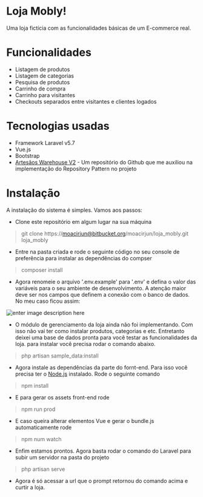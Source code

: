 # Loja Mobly!

Uma loja fictícia com as funcionalidades básicas de um E-commerce real.


# Funcionalidades

- Listagem de produtos
- Listagem de categorias
- Pesquisa de produtos
- Carrinho de compra
- Carrinho para visitantes
- Checkouts separados entre visitantes e clientes logados

# Tecnologias usadas

- Framework Laravel v5.7
- Vue.js
- Bootstrap
- [Artesãos Warehouse V2](https://github.com/artesaos/warehouse) - Um repositório do Github que me auxiliou na implementação do Repository Pattern no projeto 

# Instalação

A instalação do sistema é simples. Vamos aos passos:

- Clone este repositório em algum lugar na sua máquina
> git clone https://moacirjun@bitbucket.org/moacirjun/loja_mobly.git loja_mobly

- Entre na pasta criada e rode o seguinte código no seu console de preferência para instalar as dependências do compser

> composer install
> 
- Agora renomeie o arquivo '.env.example' para '.env' e defina o valor das variáveis para o seu ambiente de desenvolvimento. A atenção maior deve ser nos campos que definem a conexão com o banco de dados. No meu caso ficou assim:

![enter image description here](https://lh3.googleusercontent.com/r_MW_rLW_8r-MRCei2uN2hEb8PSLhv7AuZmeG6rHO3fp300mJ4jeAQFQRm9aIEiyUStwbAnM7xCWCg "Exemplo .env para desenvolvimento")
- O módulo de gerenciamento da loja ainda não foi implementando. Com isso não vai ter como instalar produtos, categorias e etc. Entretanto deixei uma base de dados pronta para você testar as funcionalidades da loja. para instalar você precisa rodar o comando abaixo.

>php artisan sample_data:install
>
- Agora instale as dependências da parte do fornt-end. Para isso você precisa ter o [Node.js](https://nodejs.org/en/) instalado. Rode o seguinte comando
>npm install
- E para gerar os assets front-end rode
>npm run prod
- E caso queira alterar elementos Vue e gerar o bundle.js automaticamente rode
>npm num watch
- Enfim estamos prontos. Agora basta rodar o comando do Laravel para subir um servidor na pasta do projeto
>php artisan serve
- Agora é só acessar a url que o prompt retornou do comando acima e curtir a loja.